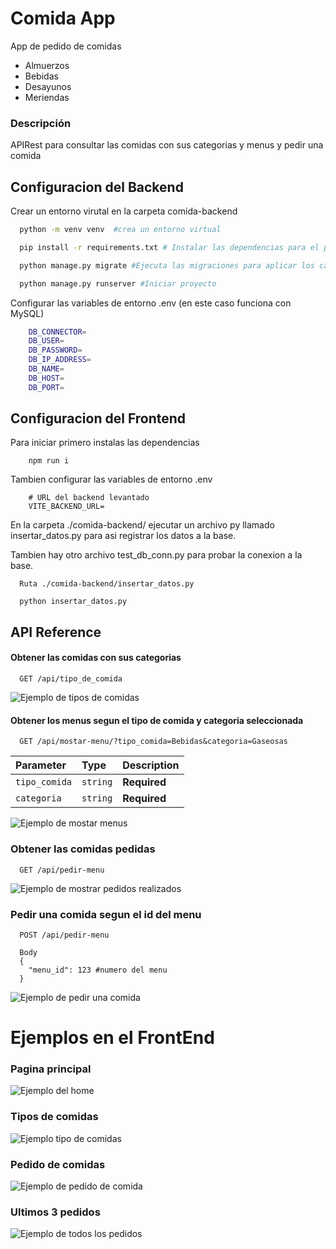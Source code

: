 # Comida App

App de pedido de comidas
- Almuerzos
- Bebidas
- Desayunos
- Meriendas


### Descripción

APIRest para consultar las comidas con sus categorias y menus y pedir una comida

<!-- ## Pagina subida

https://soft-malasada-0b3037.netlify.app/ -->

## Configuracion del Backend 
Crear un entorno virutal en la carpeta comida-backend
```bash
  python -m venv venv  #crea un entorno virtual

  pip install -r requirements.txt # Instalar las dependencias para el proyecto

  python manage.py migrate #Ejecuta las migraciones para aplicar los cambios en la base de datos

  python manage.py runserver #Iniciar proyecto

```
Configurar las variables de entorno .env (en este caso funciona con MySQL)
```bash
    DB_CONNECTOR=
    DB_USER=
    DB_PASSWORD=
    DB_IP_ADDRESS=
    DB_NAME=
    DB_HOST=
    DB_PORT=
```

## Configuracion del Frontend
Para iniciar primero instalas las dependencias
```
    npm run i
```
Tambien configurar las variables de entorno .env
```
    # URL del backend levantado
    VITE_BACKEND_URL=
```

En la carpeta ./comida-backend/ ejecutar un archivo py llamado insertar_datos.py para asi registrar los datos a la base.

Tambien hay otro archivo test_db_conn.py para probar la conexion a la base.

```
  Ruta ./comida-backend/insertar_datos.py

  python insertar_datos.py
```

## API Reference

#### Obtener las comidas con sus categorias

```http
  GET /api/tipo_de_comida
```
![Ejemplo de tipos de comidas](./imagenes/get-tipo-comidas.png)


#### Obtener los menus segun el tipo de comida y categoria seleccionada

```http
  GET /api/mostar-menu/?tipo_comida=Bebidas&categoria=Gaseosas
```

| Parameter | Type     | Description                       |
| :-------- | :------- | :-------------------------------- |
| `tipo_comida`      | `string` | **Required** |
| `categoria`      | `string` | **Required** |

![Ejemplo de mostar menus](./imagenes/get-mostrar-menu.png)


### Obtener las comidas pedidas

```http
  GET /api/pedir-menu
```

![Ejemplo de mostrar pedidos realizados](./imagenes/get-mostar-pedidos.png)

### Pedir una comida segun el id del menu

```http
  POST /api/pedir-menu

  Body
  {
    "menu_id": 123 #numero del menu
  }
```

![Ejemplo de pedir una comida](./imagenes/post-pedir-menu.png)



# Ejemplos en el FrontEnd

### Pagina principal
![Ejemplo del home](./imagenes/home.png)

### Tipos de comidas
![Ejemplo tipo de comidas](./imagenes/tipos-de-comidas.png)

### Pedido de comidas
![Ejemplo de pedido de comida](./imagenes/pedido-de-comida.png)

### Ultimos 3 pedidos
![Ejemplo de todos los pedidos](./imagenes/todos-los-pedidos.png)